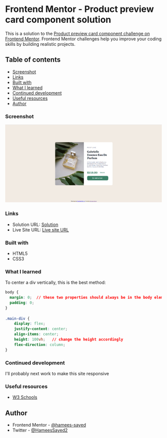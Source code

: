 # Frontend Mentor - Product preview card component solution

This is a solution to the [Product preview card component challenge on Frontend Mentor](https://www.frontendmentor.io/challenges/product-preview-card-component-GO7UmttRfa). Frontend Mentor challenges help you improve your coding skills by building realistic projects. 

## Table of contents

  - [Screenshot](#screenshot)
  - [Links](#links)
  - [Built with](#built-with)
  - [What I learned](#what-i-learned)
  - [Continued development](#continued-development)
  - [Useful resources](#useful-resources)
  - [Author](#author)


### Screenshot

![](design/screenshot-perfume.png)


### Links

- Solution URL: [Solution](https://github.com/hamees-sayed/product-card-component)
- Live Site URL: [Live site URL](https://product-card-2510.netlify.app/)

### Built with

- HTML5
- CSS3

### What I learned

To center a div vertically, this is the best method: 

```css
body {
  margin: 0;  // these two properties should always be in the body element
  padding: 0;
}

.main-div {
    display: flex;
    justify-content: center;
    align-items: center;
    height: 100vh;   // change the height accordingly
    flex-direction: column;
}
```

### Continued development

I'll probably next work to make this site responsive


### Useful resources

- [W3 Schools](https://www.w3schools.com) 

## Author

- Frontend Mentor - [@hamees-sayed](https://www.frontendmentor.io/profile/hamees-sayed)
- Twitter - [@HameesSayed2](https://www.twitter.com/HameesSayed2)
